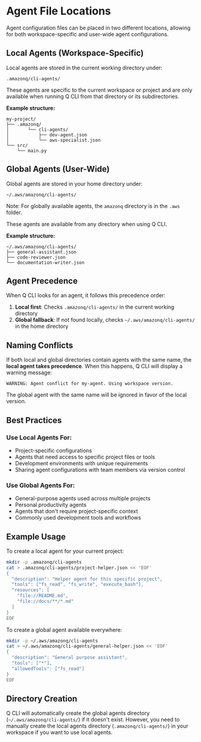 # Agent File Locations

Agent configuration files can be placed in two different locations, allowing for both workspace-specific and user-wide agent configurations.

## Local Agents (Workspace-Specific)

Local agents are stored in the current working directory under:

```
.amazonq/cli-agents/
```

These agents are specific to the current workspace or project and are only available when running Q CLI from that directory or its subdirectories.

**Example structure:**
```
my-project/
├── .amazonq/
│       └── cli-agents/
│           ├── dev-agent.json
│           └── aws-specialist.json
└── src/
    └── main.py
```

## Global Agents (User-Wide)

Global agents are stored in your home directory under:

```
~/.aws/amazonq/cli-agents/
```

Note: For globally available agents, the `amazonq` directory is in the `.aws` folder. 

These agents are available from any directory when using Q CLI.

**Example structure:**
```
~/.aws/amazonq/cli-agents/
├── general-assistant.json
├── code-reviewer.json
└── documentation-writer.json
```

## Agent Precedence

When Q CLI looks for an agent, it follows this precedence order:

1. **Local first**: Checks `.amazonq/cli-agents/` in the current working directory
2. **Global fallback**: If not found locally, checks `~/.aws/amazonq/cli-agents/` in the home directory

## Naming Conflicts

If both local and global directories contain agents with the same name, the **local agent takes precedence**. When this happens, Q CLI will display a warning message:

```
WARNING: Agent conflict for my-agent. Using workspace version.
```

The global agent with the same name will be ignored in favor of the local version.

## Best Practices

### Use Local Agents For:
- Project-specific configurations
- Agents that need access to specific project files or tools
- Development environments with unique requirements
- Sharing agent configurations with team members via version control

### Use Global Agents For:
- General-purpose agents used across multiple projects
- Personal productivity agents
- Agents that don't require project-specific context
- Commonly used development tools and workflows

## Example Usage

To create a local agent for your current project:

```bash
mkdir -p .amazonq/cli-agents
cat > .amazonq/cli-agents/project-helper.json << 'EOF'
{
  "description": "Helper agent for this specific project",
  "tools": ["fs_read", "fs_write", "execute_bash"],
  "resources": [
    "file://README.md",
    "file://docs/**/*.md"
  ]
}
EOF
```

To create a global agent available everywhere:

```bash
mkdir -p ~/.aws/amazonq/cli-agents
cat > ~/.aws/amazonq/cli-agents/general-helper.json << 'EOF'
{
  "description": "General purpose assistant",
  "tools": ["*"],
  "allowedTools": ["fs_read"]
}
EOF
```

## Directory Creation

Q CLI will automatically create the global agents directory (`~/.aws/amazonq/cli-agents/`) if it doesn't exist. However, you need to manually create the local agents directory (`.amazonq/cli-agents/`) in your workspace if you want to use local agents.
